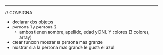 ------------------------

// CONSIGNA
- declarar dos objetos
 - persona 1 y persona 2
    - ambos tienen nombre, apellido, edad y DNI. Y colores (3 colores, array)
- crear funcion mostrar la persona mas grande
- mostrar si a la persona mas grande le gusta el azul